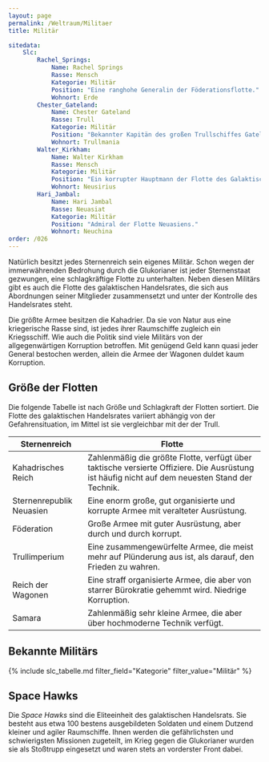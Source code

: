 ```yaml
---
layout: page
permalink: /Weltraum/Militaer
title: Militär

sitedata:
    Slc:
        Rachel_Springs:
            Name: Rachel Springs
            Rasse: Mensch
            Kategorie: Militär
            Position: "Eine ranghohe Generalin der Föderationsflotte."
            Wohnort: Erde
        Chester_Gateland:
            Name: Chester Gateland
            Rasse: Trull
            Kategorie: Militär
            Position: "Bekannter Kapitän des großen Trullschiffes Gateland."
            Wohnort: Trullmania
        Walter_Kirkham:
            Name: Walter Kirkham
            Rasse: Mensch
            Kategorie: Militär
            Position: "Ein korrupter Hauptmann der Flotte des Galaktischen Handelsrats."
            Wohnort: Neusirius
        Hari_Jambal:
            Name: Hari Jambal
            Rasse: Neuasiat
            Kategorie: Militär
            Position: "Admiral der Flotte Neuasiens."
            Wohnort: Neuchina
order: /026
---
```


Natürlich besitzt jedes Sternenreich sein eigenes Militär. Schon wegen der immerwährenden Bedrohung durch die Glukorianer ist jeder Sternenstaat gezwungen, eine schlagkräftige Flotte zu unterhalten. Neben diesen Militärs gibt es auch die Flotte des galaktischen Handelsrates, die sich aus Abordnungen seiner Mitglieder zusammensetzt und unter der Kontrolle des Handelsrates steht.

Die größte Armee besitzen die Kahadrier. Da sie von Natur aus eine kriegerische Rasse sind, ist jedes ihrer Raumschiffe zugleich ein Kriegsschiff. Wie auch die Politik sind viele Militärs von der allgegenwärtigen Korruption betroffen. Mit genügend Geld kann quasi jeder General bestochen werden, allein die Armee der Wagonen duldet kaum Korruption.

## Größe der Flotten

Die folgende Tabelle ist nach Größe und Schlagkraft der Flotten sortiert. Die Flotte des galaktischen Handelsrates variiert abhängig von der Gefahrensituation, im Mittel ist sie vergleichbar mit der der Trull.

| Sternenreich | Flotte |
| ------------ | ------ |
| Kahadrisches Reich | Zahlenmäßig die größte Flotte, verfügt über taktische versierte Offiziere. Die Ausrüstung ist häufig nicht auf dem neuesten Stand der Technik. |
| Sternenrepublik Neuasien | Eine enorm große, gut organisierte und korrupte Armee mit veralteter Ausrüstung. |
| Föderation | Große Armee mit guter Ausrüstung, aber durch und durch korrupt. |
| Trullimperium | Eine zusammengewürfelte Armee, die meist mehr auf Plünderung aus ist, als darauf, den Frieden zu wahren. |
| Reich der Wagonen | Eine straff organisierte Armee, die aber von starrer Bürokratie gehemmt wird. Niedrige Korruption. |
| Samara | Zahlenmäßig sehr kleine Armee, die aber über hochmoderne Technik verfügt. |

## Bekannte Militärs

{% include slc_tabelle.md filter_field="Kategorie" filter_value="Militär" %}

## Space Hawks

Die *Space Hawks* sind die Eliteeinheit des galaktischen Handelsrats. Sie besteht aus etwa 100 bestens ausgebildeten Soldaten und einem Dutzend kleiner und agiler Raumschiffe. Ihnen werden die gefährlichsten und schwierigsten Missionen zugeteilt, im Krieg gegen die Glukorianer wurden sie als Stoßtrupp eingesetzt und waren stets an vorderster Front dabei.
